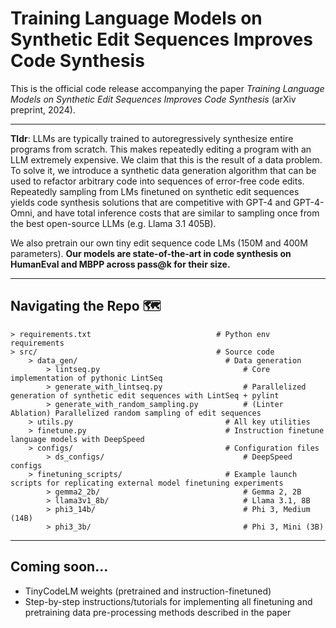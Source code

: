 # Training Language Models on Synthetic Edit Sequences Improves Code Synthesis

This is the official code release accompanying the paper *Training Language Models on Synthetic Edit Sequences Improves Code Synthesis* (arXiv preprint, 2024).

---

**Tldr**: LLMs are typically trained to autoregressively synthesize entire programs from scratch. This makes repeatedly editing a program with an LLM extremely expensive. We claim that this is the result of a data problem. To solve it, we introduce a synthetic data generation algorithm that can be used to refactor arbitrary code into sequences of error-free code edits. Repeatedly sampling from LMs finetuned on synthetic edit sequences yields code synthesis solutions that are competitive with GPT-4 and GPT-4-Omni, and have total inference costs that are similar to sampling once from the best open-source LLMs (e.g. Llama 3.1 405B).

We also pretrain our own tiny edit sequence code LMs (150M and 400M parameters). **Our models are state-of-the-art in code synthesis on HumanEval and MBPP across pass@k for their size.**

---

## Navigating the Repo 🗺️

```
> requirements.txt                            # Python env requirements
> src/										  # Source code
	> data_gen/                               	# Data generation
		> lintseq.py                          		# Core implementation of pythonic LintSeq 
		> generate_with_lintseq.py            		# Parallelized generation of synthetic edit sequences with LintSeq + pylint
		> generate_with_random_sampling.py    		# (Linter Ablation) Parallelized random sampling of edit sequences
	> utils.py                                	# All key utilities
	> finetune.py                            	# Instruction finetune language models with DeepSpeed
	> configs/									# Configuration files
		> ds_configs/                         		# DeepSpeed configs
	> finetuning_scripts/                   	# Example launch scripts for replicating external model finetuning experiments
		> gemma2_2b/                         		# Gemma 2, 2B
		> llama3v1_8b/								# Llama 3.1, 8B
		> phi3_14b/									# Phi 3, Medium (14B)
		> phi3_3b/									# Phi 3, Mini (3B)
```

---

## Coming soon...
- TinyCodeLM weights (pretrained and instruction-finetuned)
- Step-by-step instructions/tutorials for implementing all finetuning and pretraining data pre-processing methods described in the paper